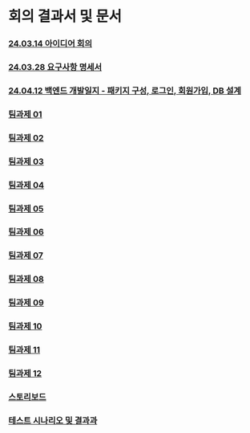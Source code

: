 # 회의 결과서 및 문서

### [24.03.14 아이디어 회의](./meeting/24.03.14%20Brainstroming%20Idea.md)

### [24.03.28 요구사항 명세서](./노인을%20위한%20나라는%20있다_요구사항%20명세서.hwp)

### [24.04.12 백엔드 개발일지 - 패키지 구성, 로그인, 회원가입, DB 설계](./countryForOldMan%20개발일지_v1.md)

### [팀과제 01](./팀과제/전문-팀과제01-05팀.pdf)

### [팀과제 02](./팀과제/전문-팀과제02-05팀.pdf)

### [팀과제 03](./팀과제/전문-팀과제03-05팀.pdf)

### [팀과제 04](./팀과제/전문-팀과제04-05팀.pdf)

### [팀과제 05](./팀과제/전문-팀과제05-05팀.pdf)

### [팀과제 06](./팀과제/전문-팀과제06-05팀.pdf)

### [팀과제 07](./팀과제/전문-팀과제07-05팀.pdf)

### [팀과제 08](./팀과제/전문-팀과제08-05팀.pdf)

### [팀과제 09](./팀과제/전문-팀과제09-05팀.pdf)

### [팀과제 10](./팀과제/전문-팀과제10-05팀.pdf)

### [팀과제 11](./팀과제/전문-팀과제11-05팀.pdf)

### [팀과제 12](./팀과제/전문-팀과제12-05팀.pdf)

### [스토리보드](./팀과제/스토리보드.pdf)

### [테스트 시나리오 및 결과과](./팀과제/테스트-시나리오-및-결과.pdf)

